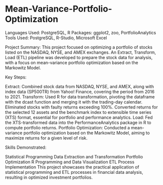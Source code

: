 # Mean-Variance-Portfolio-Optimization
Languages Used: PostgreSQL, R
Packages: ggplot2, zoo, PortfolioAnalytics
Tools Used: PostgreSQL, R-Studio, Microsoft Excel

Project Summary:
This project focused on optimizing a portfolio of stocks listed on the NASDAQ, NYSE, and AMEX exchanges. An Extract, Transform, Load (ETL) pipeline was developed to prepare the stock data for analysis, with a focus on mean-variance portfolio optimization based on the Markowitz Model.

Key Steps:

Extract: Combined stock data from NASDAQ, NYSE, and AMEX, along with index data (SP500TR) from Yahoo! Finance, covering the period from 2016 to 2021.
Transform:
Used R for data transformation, pivoting the dataframe with the dcast function and merging it with the trading-day calendar.
Eliminated stocks with faulty returns exceeding 100%.
Converted returns for the selected 12 assets and the benchmark index to extensible time series (XTS) format, essential for portfolio and performance analytics.
Load: Fed the XTS-transformed data into the PerformanceAnalytics package in R to compute portfolio returns.
Portfolio Optimization:
Conducted a mean-variance portfolio optimization based on the Markowitz Model, aiming to maximize returns for a given level of risk.

Skills Demonstrated:

Statistical Programming
Data Extraction and Transformation
Portfolio Optimization
R Programming and Data Visualization
ETL Process Implementation
This project showcases the practical application of statistical programming and ETL processes in financial data analysis, resulting in optimized investment portfolios.
